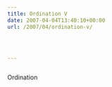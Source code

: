 ```yaml
---
title: Ordination V
date: 2007-04-04T13:40:10+00:00
url: /2007/04/ordination-v/




---
```

<div class="flickr">
  <a href="http://www.flickr.com/photos/schreibblogade/446325096/"><img src="//farm1.static.flickr.com/212/446325096_b039b5b121.jpg" class="flickr-photo" alt="" /></a></p>

  <p>
    Ordination
  </p>
</div>
